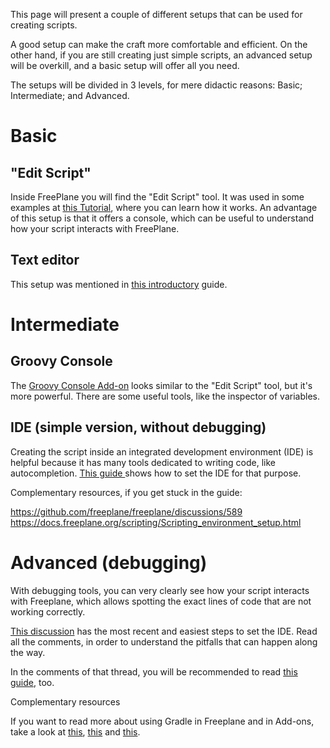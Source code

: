 This page will present a couple of different setups that can be used for creating scripts. 

A good setup can make the craft more comfortable and efficient. On the other hand, if you are still creating just simple scripts, an advanced setup will be overkill, and a basic setup will offer all you need.

The setups will be divided in 3 levels, for mere didactic reasons: Basic; Intermediate; and Advanced.


# Basic

## "Edit Script"
Inside FreePlane you will find the "Edit Script" tool. It was used in some examples  at [this Tutorial](api-groovy-tutorial.md#script---set-details), where you can learn how it works. An advantage of this setup is that it offers a console, which can be useful to understand how your script interacts with FreePlane.

## Text editor
This setup was mentioned in [this introductory](Scripting.md#select-an-editor) guide.


# Intermediate
## Groovy Console
The [Groovy Console Add-on](https://github.com/EdoFro/Freeplane_groovyConsole) looks similar to the "Edit Script" tool, but it's more powerful. There are some useful tools, like the inspector of variables. 

## IDE (simple version, without debugging)
Creating the script inside an integrated development environment (IDE) is helpful because it has many tools dedicated to writing code, like autocompletion.
[This guide ](intellij-idea-setup.md)shows how to set the IDE for that purpose.

Complementary resources, if you get stuck in the guide:

https://github.com/freeplane/freeplane/discussions/589
https://docs.freeplane.org/scripting/Scripting_environment_setup.html


# Advanced (debugging)
With debugging tools, you can very clearly see how your script interacts with Freeplane, which allows spotting the exact lines of code that are not working correctly.

[This discussion](https://github.com/freeplane/freeplane/discussions/1321) has the most recent and easiest steps to set the IDE. Read all the comments, in order to understand the pitfalls that can happen along the way.

In the comments of that thread, you will be recommended to read [this guide](Debugging_scripts.md), too.

Complementary resources

If you want to read more about using Gradle in Freeplane and in Add-ons, take a look at [this](https://github.com/freeplane/gradle-plugin/discussions/6), [this](https://github.com/freeplane/freeplane/discussions/405) and [this](https://github.com/freeplane/freeplane/discussions/258).

